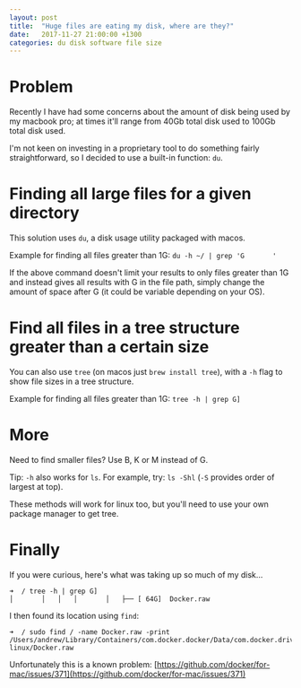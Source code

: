 ```yaml
---
layout: post
title:  "Huge files are eating my disk, where are they?"
date:   2017-11-27 21:00:00 +1300
categories: du disk software file size
---
```


# Problem

Recently I have had some concerns about the amount of disk being used by my macbook pro; at times it'll range from 40Gb total disk used to 100Gb total disk used.

I'm not keen on investing in a proprietary tool to do something fairly straightforward, so I decided to use a built-in function: `du`.

# Finding all large files for a given directory

This solution uses `du`, a disk usage utility packaged with macos.

Example for finding all files greater than 1G: `du -h ~/ | grep 'G       '`

If the above command doesn't limit your results to only files greater than 1G and instead gives all results with G in the file path, simply change the amount of space after G (it could be variable depending on your OS).

# Find all files in a tree structure greater than a certain size

You can also use `tree` (on macos just `brew install tree`), with a `-h` flag to show file sizes in a tree structure.

Example for finding all files greater than 1G: `tree -h | grep G]`

# More

Need to find smaller files? Use B, K or M instead of G.

Tip: `-h` also works for `ls`. For example, try: `ls -Shl` (`-S` provides order of largest at top).

These methods will work for linux too, but you'll need to use your own package manager to get tree.

# Finally

If you were curious, here's what was taking up so much of my disk...

```
➜  / tree -h | grep G]
│       │   │   │       │   ├── [ 64G]  Docker.raw
```

I then found its location using `find`:

```
➜  / sudo find / -name Docker.raw -print
/Users/andrew/Library/Containers/com.docker.docker/Data/com.docker.driver.amd64-linux/Docker.raw
```

Unfortunately this is a known problem: [https://github.com/docker/for-mac/issues/371](https://github.com/docker/for-mac/issues/371)
